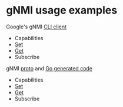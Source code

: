 # gNMI usage examples

Google's gNMI [CLI client](https://github.com/openconfig/gnmi/tree/master/cmd/gnmi_cli)
- Capabilities
- [Set](cli-set.md)
- [Get](cli-get.md)
- Subscribe

gNMI [proto](https://github.com/openconfig/gnmi/blob/master/proto/gnmi/gnmi.proto) and [Go generated code](https://github.com/openconfig/gnmi/blob/master/proto/gnmi/gnmi.pb.go)
- Capabilities
- [Set](go-set.md)
- [Get](go-get.md)
- Subscribe